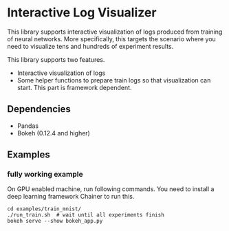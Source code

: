 # Interactive Log Visualizer

This library supports interactive visualization of logs produced from training of neural networks.
More specifically, this targets the scenario where you need to visualize tens and hundreds of experiment results.

This library supports two features.

+ Interactive visualization of logs
+ Some helper functions to prepare train logs so that visualization can start. This part is framework dependent.


## Dependencies

+ Pandas
+ Bokeh (0.12.4 and higher)


## Examples

### fully working example
On GPU enabled machine, run following commands.
You need to install a deep learning framework Chainer to run this.

```
cd examples/train_mnist/
./run_train.sh  # wait until all experiments finish
bokeh serve --show bokeh_app.py
```
